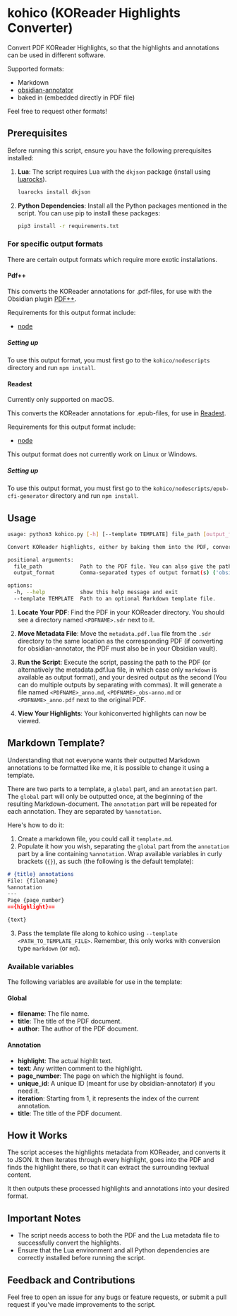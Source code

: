 # kohico (KOReader Highlights Converter)
Convert PDF KOReader Highlights, so that the highlights and annotations can be used in different software.

Supported formats:
- Markdown
- [obsidian-annotator](https://github.com/elias-sundqvist/obsidian-annotator)
- baked in (embedded directly in PDF file)

Feel free to request other formats!

## Prerequisites

Before running this script, ensure you have the following prerequisites installed:

1. **Lua**: The script requires Lua with the `dkjson` package (install using [luarocks](https://luarocks.org)).
   ```bash
   luarocks install dkjson
   ```
2. **Python Dependencies**: Install all the Python packages mentioned in the script. You can use pip to install these packages:
   ```bash
   pip3 install -r requirements.txt
   ```

### For specific output formats
There are certain output formats which require more exotic installations.

#### Pdf++
This converts the KOReader annotations for .pdf-files, for use with the Obsidian plugin [PDF++](https://github.com/RyotaUshio/obsidian-pdf-plus).

Requirements for this output format include:
- [node](https://nodejs.org)

##### Setting up
To use this output format, you must first go to the `kohico/nodescripts` directory and run `npm install`.

#### Readest
Currently only supported on macOS.

This converts the KOReader annotations for .epub-files, for use in [Readest](https://readest.com).

Requirements for this output format include:
- [node](https://nodejs.org)

This output format does not currently work on Linux or Windows.

##### Setting up
To use this output format, you must first go to the `kohico/nodescripts/epub-cfi-generator` directory and run `npm install`.


## Usage

```bash
usage: python3 kohico.py [-h] [--template TEMPLATE] file_path [output_format]

Convert KOReader highlights, either by baking them into the PDF, converting for use with the Annotator plugin for Obsidian, or exporting to Markdown.

positional arguments:
  file_path            Path to the PDF file. You can also give the path directly to a metadata.pdf.lua file, in which case not all conversion types will be available.
  output_format        Comma-separated types of output format(s) ('obsidian-annotator'/'obs' for Obsidian Annotator, 'bake' for baking into the PDF, 'markdown'/'md' for markdown output.). Default is 'obsidian-annotator,markdown'.

options:
  -h, --help           show this help message and exit
  --template TEMPLATE  Path to an optional Markdown template file.
```

1. **Locate Your PDF**: Find the PDF in your KOReader directory. You should see a directory named `<PDFNAME>.sdr` next to it.

2. **Move Metadata File**: Move the `metadata.pdf.lua` file from the `.sdr` directory to the same location as the corresponding PDF (if converting for obsidian-annotator, the PDF must also be in your Obsidian vault).

3. **Run the Script**: Execute the script, passing the path to the PDF (or alternatively the metadata.pdf.lua file, in which case only `markdown` is available as output format), and your desired output as the second (You can do multiple outputs by separating with commas). It will generate a file named `<PDFNAME>_anno.md`, `<PDFNAME>_obs-anno.md` or `<PDFNAME>_anno.pdf` next to the original PDF.

5. **View Your Highlights**: Your kohiconverted highlights can now be viewed.

## Markdown Template?
Understanding that not everyone wants their outputted Markdown annotations to be formatted like me, it is possible to change it using a template.

There are two parts to a template, a `global` part, and an `annotation` part. The `global` part will only be outputted once, at the beginning of the resulting Markdown-document. The `annotation` part will be repeated for each annotation. They are separated by `%annotation`.

Here's how to do it:

1. Create a markdown file, you could call it `template.md`.
2. Populate it how you wish, separating the `global` part from the `annotation` part by a line containing `%annotation`. Wrap available variables in curly brackets (`{}`), as such (the following is the default template):

```markdown
# {title} annotations
File: {filename}
%annotation
---
Page {page_number}
=={highlight}==

{text}
```

3. Pass the template file along to kohico using `--template <PATH_TO_TEMPLATE_FILE>`. Remember, this only works with conversion type `markdown` (or `md`).

### Available variables
The following variables are available for use in the template:

#### Global
- **filename**: The file name.
- **title**: The title of the PDF document.
- **author**: The author of the PDF document.

#### Annotation
- **highlight**: The actual highlit text.
- **text**: Any written comment to the highlight.
- **page_number**: The page on which the highlight is found.
- **unique_id**: A unique ID (meant for use by obsidian-annotator) if you need it.
- **iteration**: Starting from 1, it represents the index of the current annotation.
- **title**: The title of the PDF document.

## How it Works
The script acceses the highlights metadata from KOReader, and converts it to JSON. It then iterates through every highlight, goes into the PDF and finds the highlight there, so that it can extract the surrounding textual content.

It then outputs these processed highlights and annotations into your desired format. 


## Important Notes

- The script needs access to both the PDF and the Lua metadata file to successfully convert the highlights.
- Ensure that the Lua environment and all Python dependencies are correctly installed before running the script.

## Feedback and Contributions

Feel free to open an issue for any bugs or feature requests, or submit a pull request if you've made improvements to the script.
